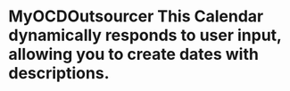 # MyOCDOutsourcer This Calendar dynamically responds to user input, allowing you to create dates with descriptions.
